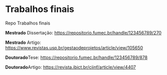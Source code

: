 # Trabalhos finais
Repo Trabalhos finais

**Mestrado** Dissertação:
https://repositorio.fumec.br/handle/123456789/270

**Mestrado** Artigo:
https://www.revistas.usp.br/gestaodeprojetos/article/view/105650

**Doutorado**Tese:
https://repositorio.fumec.br/handle/123456789/878

**Doutorado**Artigo:
https://revista.ibict.br/ciinf/article/view/4407
